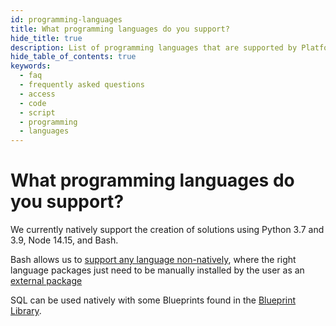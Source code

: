 ```yaml
---
id: programming-languages
title: What programming languages do you support?
hide_title: true
description: List of programming languages that are supported by Platform.
hide_table_of_contents: true
keywords:
  - faq
  - frequently asked questions
  - access
  - code
  - script
  - programming
  - languages
---
```


# What programming languages do you support?

We currently natively support the creation of solutions using Python 3.7 and 3.9, Node 14.15, and Bash.

Bash allows us to [support any language non-natively](../../tutorials/non-native-language-vessels.md), where the right language packages just need to be manually installed by the user as an [external package](../../reference/packages/external-package-dependencies.md)

SQL can be used natively with some Blueprints found in the [Blueprint Library](../../reference/blueprints/blueprint-library/blueprint-library-overview.md).
